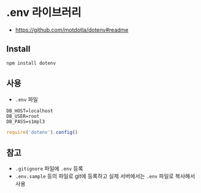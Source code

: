 # .env 라이브러리
* https://github.com/motdotla/dotenv#readme

## Install
```
npm install dotenv
```

## 사용
* `.env` 파일

```
DB_HOST=localhost
DB_USER=root
DB_PASS=s1mpl3
```

```js
require('dotenv').config()
```

## 참고
* `.gitignore` 파일에 `.env` 등록
* `.env.sample` 등의 파일로 git에 등록하고 실제 서버에서는 `.env` 파일로 복사해서 사용

